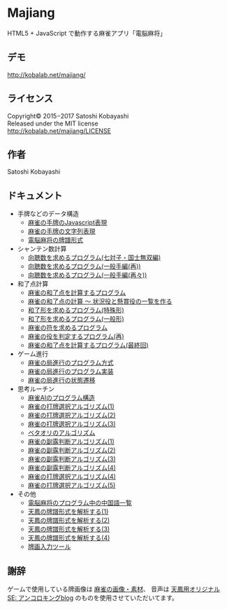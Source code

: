 # Majiang
HTML5 + JavaScript で動作する麻雀アプリ「電脳麻将」

## デモ
http://kobalab.net/majiang/

## ライセンス
Copyright&copy; 2015−2017 Satoshi Kobayashi<br>
Released under the MIT license<br>
http://kobalab.net/majiang/LICENSE

## 作者
Satoshi Kobayashi

## ドキュメント
- 手牌などのデータ構造
  - [麻雀の手牌のJavascript表現](http://d.hatena.ne.jp/xlc/20151211/1449838875)
  - [麻雀の手牌の文字列表現](http://d.hatena.ne.jp/xlc/20151218/1450441130)
  - [電脳麻将の牌譜形式](http://d.hatena.ne.jp/xlc/20151228/1451228689)
- シャンテン数計算
  - [向聴数を求めるプログラム(七対子・国士無双編)](http://d.hatena.ne.jp/xlc/20151215/1450112281)
  - [向聴数を求めるプログラム(一般手編(再))](http://d.hatena.ne.jp/xlc/20151216/1450191666)
  - [向聴数を求めるプログラム(一般手編(再々))](http://d.hatena.ne.jp/xlc/20151217/1450357254)
- 和了点計算
  - [麻雀の和了点を計算するプログラム](http://d.hatena.ne.jp/xlc/20151221/1450624780)
  - [麻雀の和了点の計算 ～ 状況役と懸賞役の一覧を作る](http://d.hatena.ne.jp/xlc/20151222/1450710990)
  - [和了形を求めるプログラム(特殊形)](http://d.hatena.ne.jp/xlc/20151223/1450796906)
  - [和了形を求めるプログラム(一般形)](http://d.hatena.ne.jp/xlc/20151224/1450883400)
  - [麻雀の符を求めるプログラム](http://d.hatena.ne.jp/xlc/20151225/1450970516)
  - [麻雀の役を判定するプログラム(再)](http://d.hatena.ne.jp/xlc/20151226/1451057134)
  - [麻雀の和了点を計算するプログラム(最終回)](http://d.hatena.ne.jp/xlc/20151227/1451142872)
- ゲーム進行
  - [麻雀の局進行のプログラム方式](http://d.hatena.ne.jp/xlc/20151229/1451315733)
  - [麻雀の局進行のプログラム実装](http://d.hatena.ne.jp/xlc/20151230/1451403553)
  - [麻雀の局進行の状態遷移](http://d.hatena.ne.jp/xlc/20151231/1451487890)
- 思考ルーチン
  - [麻雀AIのプログラム構造](http://d.hatena.ne.jp/xlc/20160102/1451703115)
  - [麻雀の打牌選択アルゴリズム(1)](http://d.hatena.ne.jp/xlc/20160103/1451781343)
  - [麻雀の打牌選択アルゴリズム(2)](http://d.hatena.ne.jp/xlc/20160104/1451907283)
  - [麻雀の打牌選択アルゴリズム(3)](http://d.hatena.ne.jp/xlc/20160105/1451998413)
  - [ベタオリのアルゴリズム](http://d.hatena.ne.jp/xlc/20161204/1480808089)
  - [麻雀の副露判断アルゴリズム(1)](http://d.hatena.ne.jp/xlc/20161212/1481471543)
  - [麻雀の副露判断アルゴリズム(2)](http://d.hatena.ne.jp/xlc/20161213/1481557260)
  - [麻雀の副露判断アルゴリズム(3)](http://d.hatena.ne.jp/xlc/20161214/1481644278)
  - [麻雀の副露判断アルゴリズム(4)](http://d.hatena.ne.jp/xlc/20161215/1481809226)
  - [麻雀の打牌選択アルゴリズム(4)](http://d.hatena.ne.jp/xlc/20170731/1501502063)
  - [麻雀の打牌選択アルゴリズム(5)](http://d.hatena.ne.jp/xlc/20170802/1501673312)
- その他
  - [電脳麻将のプログラム中の中国語一覧](http://d.hatena.ne.jp/xlc/20170722/1500688645)
  - [天鳳の牌譜形式を解析する(1)](http://d.hatena.ne.jp/xlc/20170225/1488036549)
  - [天鳳の牌譜形式を解析する(2)](http://d.hatena.ne.jp/xlc/20170228/1488294993)
  - [天鳳の牌譜形式を解析する(3)](http://d.hatena.ne.jp/xlc/20170312/1489315432)
  - [天鳳の牌譜形式を解析する(4)](http://d.hatena.ne.jp/xlc/20170720/1500479235)
  - [牌画入力ツール](http://d.hatena.ne.jp/xlc/20161218/1482078427)

## 謝辞
ゲームで使用している牌画像は [麻雀の画像・素材](http://www.civillink.net/fsozai/majan.html)、
音声は [天鳳用オリジナルSE: アンコロキングblog](http://ancoro.way-nifty.com/blog/se.html)
のものを使用させていただいてます。
